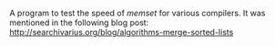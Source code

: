 A program to test the speed of *memset* for various compilers. It was mentioned in the following blog post: http://searchivarius.org/blog/algorithms-merge-sorted-lists
